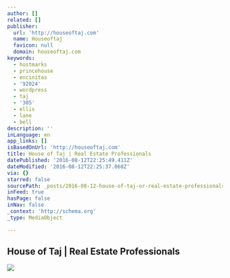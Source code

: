 ```yaml
---
author: []
related: []
publisher:
  url: 'http://houseoftaj.com'
  name: Houseoftaj
  favicon: null
  domain: houseoftaj.com
keywords:
  - hostmarks
  - princehouse
  - encinitas
  - '92024'
  - wordpress
  - taj
  - '305'
  - ellis
  - lane
  - bell
description: ''
inLanguage: en
app_links: []
isBasedOnUrl: 'http://houseoftaj.com'
title: House of Taj | Real Estate Professionals
datePublished: '2016-08-12T22:25:49.411Z'
dateModified: '2016-08-12T22:25:37.068Z'
via: {}
starred: false
sourcePath: _posts/2016-08-12-house-of-taj-or-real-estate-professionals.md
inFeed: true
hasPage: false
inNav: false
_context: 'http://schema.org'
_type: MediaObject

---
```

<article style=""><h1>House of Taj | Real Estate Professionals</h1><img src="http://houseoftaj.com/wp-content/uploads/2014/01/Logo-for-Miss-Taj-revised.gif" /></article>